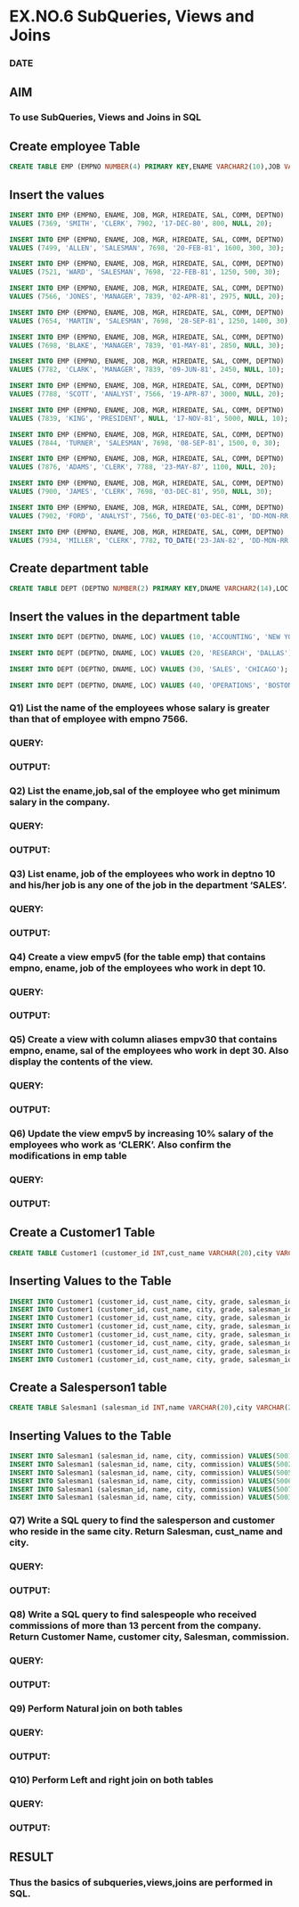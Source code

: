 # EX.NO.6 SubQueries, Views and Joins 
### DATE
## AIM
### To use SubQueries, Views and Joins in SQL 
## Create employee Table
```sql
CREATE TABLE EMP (EMPNO NUMBER(4) PRIMARY KEY,ENAME VARCHAR2(10),JOB VARCHAR2(9),MGR NUMBER(4),HIREDATE DATE,SAL NUMBER(7,2),COMM NUMBER(7,2),DEPTNO NUMBER(2));
```
## Insert the values
```sql
INSERT INTO EMP (EMPNO, ENAME, JOB, MGR, HIREDATE, SAL, COMM, DEPTNO)
VALUES (7369, 'SMITH', 'CLERK', 7902, '17-DEC-80', 800, NULL, 20);

INSERT INTO EMP (EMPNO, ENAME, JOB, MGR, HIREDATE, SAL, COMM, DEPTNO)
VALUES (7499, 'ALLEN', 'SALESMAN', 7698, '20-FEB-81', 1600, 300, 30);

INSERT INTO EMP (EMPNO, ENAME, JOB, MGR, HIREDATE, SAL, COMM, DEPTNO)
VALUES (7521, 'WARD', 'SALESMAN', 7698, '22-FEB-81', 1250, 500, 30);

INSERT INTO EMP (EMPNO, ENAME, JOB, MGR, HIREDATE, SAL, COMM, DEPTNO)
VALUES (7566, 'JONES', 'MANAGER', 7839, '02-APR-81', 2975, NULL, 20);

INSERT INTO EMP (EMPNO, ENAME, JOB, MGR, HIREDATE, SAL, COMM, DEPTNO)
VALUES (7654, 'MARTIN', 'SALESMAN', 7698, '28-SEP-81', 1250, 1400, 30);

INSERT INTO EMP (EMPNO, ENAME, JOB, MGR, HIREDATE, SAL, COMM, DEPTNO)
VALUES (7698, 'BLAKE', 'MANAGER', 7839, '01-MAY-81', 2850, NULL, 30);

INSERT INTO EMP (EMPNO, ENAME, JOB, MGR, HIREDATE, SAL, COMM, DEPTNO)
VALUES (7782, 'CLARK', 'MANAGER', 7839, '09-JUN-81', 2450, NULL, 10);

INSERT INTO EMP (EMPNO, ENAME, JOB, MGR, HIREDATE, SAL, COMM, DEPTNO)
VALUES (7788, 'SCOTT', 'ANALYST', 7566, '19-APR-87', 3000, NULL, 20);

INSERT INTO EMP (EMPNO, ENAME, JOB, MGR, HIREDATE, SAL, COMM, DEPTNO)
VALUES (7839, 'KING', 'PRESIDENT', NULL, '17-NOV-81', 5000, NULL, 10);

INSERT INTO EMP (EMPNO, ENAME, JOB, MGR, HIREDATE, SAL, COMM, DEPTNO)
VALUES (7844, 'TURNER', 'SALESMAN', 7698, '08-SEP-81', 1500, 0, 30);

INSERT INTO EMP (EMPNO, ENAME, JOB, MGR, HIREDATE, SAL, COMM, DEPTNO)
VALUES (7876, 'ADAMS', 'CLERK', 7788, '23-MAY-87', 1100, NULL, 20);

INSERT INTO EMP (EMPNO, ENAME, JOB, MGR, HIREDATE, SAL, COMM, DEPTNO)
VALUES (7900, 'JAMES', 'CLERK', 7698, '03-DEC-81', 950, NULL, 30);

INSERT INTO EMP (EMPNO, ENAME, JOB, MGR, HIREDATE, SAL, COMM, DEPTNO)
VALUES (7902, 'FORD', 'ANALYST', 7566, TO_DATE('03-DEC-81', 'DD-MON-RR'), 3000, 20, 20);

INSERT INTO EMP (EMPNO, ENAME, JOB, MGR, HIREDATE, SAL, COMM, DEPTNO)
VALUES (7934, 'MILLER', 'CLERK', 7782, TO_DATE('23-JAN-82', 'DD-MON-RR'), 1300, 10, 10);
```

## Create department table
```sql
CREATE TABLE DEPT (DEPTNO NUMBER(2) PRIMARY KEY,DNAME VARCHAR2(14),LOC VARCHAR2(13));
```
## Insert the values in the department table
```sql
INSERT INTO DEPT (DEPTNO, DNAME, LOC) VALUES (10, 'ACCOUNTING', 'NEW YORK');

INSERT INTO DEPT (DEPTNO, DNAME, LOC) VALUES (20, 'RESEARCH', 'DALLAS');

INSERT INTO DEPT (DEPTNO, DNAME, LOC) VALUES (30, 'SALES', 'CHICAGO');

INSERT INTO DEPT (DEPTNO, DNAME, LOC) VALUES (40, 'OPERATIONS', 'BOSTON');
```

### Q1) List the name of the employees whose salary is greater than that of employee with empno 7566.


### QUERY:


### OUTPUT:

### Q2) List the ename,job,sal of the employee who get minimum salary in the company.

### QUERY:


### OUTPUT:

### Q3) List ename, job of the employees who work in deptno 10 and his/her job is any one of the job in the department ‘SALES’.

### QUERY:


### OUTPUT:


### Q4) Create a view empv5 (for the table emp) that contains empno, ename, job of the employees who work in dept 10.

### QUERY:


### OUTPUT:

### Q5) Create a view with column aliases empv30 that contains empno, ename, sal of the employees who work in dept 30. Also display the contents of the view.

### QUERY:


### OUTPUT:

### Q6) Update the view empv5 by increasing 10% salary of the employees who work as ‘CLERK’. Also confirm the modifications in emp table

### QUERY:


### OUTPUT:

## Create a Customer1 Table
```sql
CREATE TABLE Customer1 (customer_id INT,cust_name VARCHAR(20),city VARCHAR(20),grade INT,salesman_id INT);
```
## Inserting Values to the Table
```sql
INSERT INTO Customer1 (customer_id, cust_name, city, grade, salesman_id) VALUES(3002, 'Nick Rimando', 'New York', 100, 5001);
INSERT INTO Customer1 (customer_id, cust_name, city, grade, salesman_id) VALUES(3007, 'Brad Davis', 'New York', 200, 5001);
INSERT INTO Customer1 (customer_id, cust_name, city, grade, salesman_id) VALUES(3005, 'Graham Zusi', 'California', 200, 5002);
INSERT INTO Customer1 (customer_id, cust_name, city, grade, salesman_id) VALUES(3008, 'Julian Green', 'London', 300, 5002);
INSERT INTO Customer1 (customer_id, cust_name, city, grade, salesman_id) VALUES(3004, 'Fabian Johnson', 'Paris', 300, 5006);
INSERT INTO Customer1 (customer_id, cust_name, city, grade, salesman_id) VALUES(3009, 'Geoff Cameron', 'Berlin', 100, 5003);
INSERT INTO Customer1 (customer_id, cust_name, city, grade, salesman_id) VALUES(3003, 'Jozy Altidor', 'Moscow', 200, 5007);
INSERT INTO Customer1 (customer_id, cust_name, city, grade, salesman_id) VALUES(3001, 'Brad Guzan', 'London', NULL, 5005);
```
## Create a Salesperson1 table
```sql
CREATE TABLE Salesman1 (salesman_id INT,name VARCHAR(20),city VARCHAR(20),commission DECIMAL(4,2));
```
## Inserting Values to the Table
```sql
INSERT INTO Salesman1 (salesman_id, name, city, commission) VALUES(5001, 'James Hoog', 'New York', 0.15);
INSERT INTO Salesman1 (salesman_id, name, city, commission) VALUES(5002, 'Nail Knite', 'Paris', 0.13);
INSERT INTO Salesman1 (salesman_id, name, city, commission) VALUES(5005, 'Pit Alex', 'London', 0.11);
INSERT INTO Salesman1 (salesman_id, name, city, commission) VALUES(5006, 'Mc Lyon', 'Paris', 0.14);
INSERT INTO Salesman1 (salesman_id, name, city, commission) VALUES(5007, 'Paul Adam', 'Rome', 0.13);
INSERT INTO Salesman1 (salesman_id, name, city, commission) VALUES(5003, 'Lauson Hen', 'San Jose', 0.12);
```
### Q7) Write a SQL query to find the salesperson and customer who reside in the same city. Return Salesman, cust_name and city.

### QUERY:


### OUTPUT:

### Q8) Write a SQL query to find salespeople who received commissions of more than 13 percent from the company. Return Customer Name, customer city, Salesman, commission.


### QUERY:


### OUTPUT:

### Q9) Perform Natural join on both tables

### QUERY:


### OUTPUT:

### Q10) Perform Left and right join on both tables

### QUERY:


### OUTPUT:

## RESULT 
### Thus the basics of subqueries,views,joins are performed in SQL.
